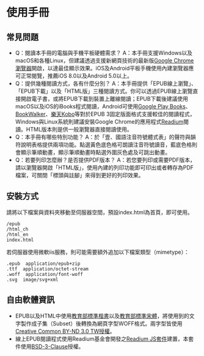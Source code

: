 # 使用手冊

## 常見問題

- Q：閱讀本手冊的電腦與手機平板硬體需求？
A：本手冊支援Windows以及macOS和各種Linux，但建議透過支援新網頁技術的最新版[Google Chrome瀏覽器](https://www.google.com/chrome/)開啟，以達最佳顯示效果。iOS及Android平板手機使用內建瀏覽器應可正常閱覽，推薦iOS 8.0以及Android 5.0以上。
- Q：提供幾種閱讀方式，各有什麼分別？
A：本手冊提供「EPUB線上瀏覽」、「EPUB下載」以及「HTML版」三種閱讀方式。你可以透過EPUB線上瀏覽直接開啟電子書，或將EPUB下載到裝置上離線閱讀；EPUB下載後建議使用macOS以及iOS的iBooks程式閱讀，Android可使用[Google Play Books](https://play.google.com/store/apps/details?id=com.google.android.apps.books&hl=zh_TW)、[BookWalker](https://play.google.com/store/apps/details?id=tw.com.bookwalker&hl=zh_TW)、[樂天Kobo](https://play.google.com/store/apps/details?id=com.kobobooks.android.tw&hl=zh_TW)等對於EPUB 3固定版面格式支援較佳的閱讀程式，Windows與Linux系統則建議安裝Google Chrome的應用程式[Readium](https://chrome.google.com/webstore/detail/readium/fepbnnnkkadjhjahcafoaglimekefifl?hl=zh-TW)閱讀。HTML版本則是供一般瀏覽器直接閱讀使用。
- Q：本手冊有哪些特別功能？
A：於「壹、國語注音符號體式表」的聲符與韻符說明表格提供兩項功能。點選黃色底色格可朗讀注音符號讀音，藍底色格則會顯示筆順動畫，顯示筆順動畫時點選外圍灰色處及可跳出動畫。
- Q：若要列印怎麼辦？是否提供PDF版本？
A：若您要列印或需要PDF版本，請以瀏覽器開啟「HTML版」，使用內建的列印功能即可印出或者轉存為PDF檔案，可關閉「標頭與註腳」來得到更好的列印效果。

## 安裝方式

請將以下檔案與資料夾移動至伺服器空間，預設index.html為首頁，即可使用。

    /epub
    /html_ch
    /html_en
    index.html

若伺服器使用微軟iis服務，則可能需要額外追加以下檔案類型（mimetype）：

    .epub  application/epub+zip
    .ttf  application/octet-stream
    .woff  application/font-woff
    .svg  image/svg+xml

## 自由軟體資訊

- EPUB以及HTML中使用[教育部標準楷書](http://depart.moe.edu.tw/ed2400/News_Content.aspx?n=8940E5C0456177C3&sms=893AAA1CBFE149DE&s=DFBE7BE3EE0DB6AE)以及[教育部標準宋體](http://depart.moe.edu.tw/ed2400/News_Content.aspx?n=8940E5C0456177C3&sms=893AAA1CBFE149DE&s=161DEBC9EACEA333)，將使用到的文字製作成子集（Subset）後轉換為網頁字型WOFF格式。兩字型皆使用[Creative Common BY-ND 3.0 TW授權](https://creativecommons.org/licenses/by-nd/3.0/tw/)。
- 線上EPUB閱讀程式使用Readium基金會開發之[Readium JS套件](https://github.com/readium/readium-js-viewer)建置，本套件使用[BSD-3-Clause](https://opensource.org/licenses/BSD-3-Clause)授權。